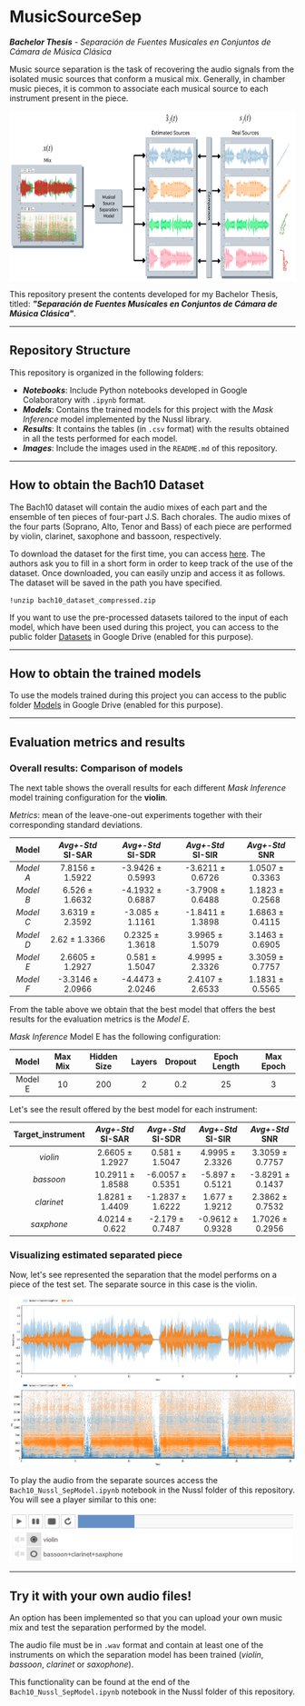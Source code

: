 # MusicSourceSep
***Bachelor Thesis** - Separación de Fuentes Musicales en Conjuntos de Cámara de Música Clásica*

Music source separation is the task of recovering the audio signals from the isolated music sources that conform a musical mix. Generally, in chamber music pieces, it is common to associate each musical source to each instrument present in the piece.

<!-- ![Repo image](https://github.com/andrezg98/MusicSourceSep/blob/main/Images/source_separation_training.png?raw=true) -->
<img align="center" src="https://github.com/andrezg98/MusicSourceSep/blob/main/Images/source_separation_training.png?raw=true" width="700" height="300">

This repository present the contents developed for my Bachelor Thesis, titled: ***"Separación de Fuentes Musicales en Conjuntos de Cámara de Música Clásica"***.
***
## Repository Structure
This repository is organized in the following folders:
- **_Notebooks_**: Include Python notebooks developed in Google Colaboratory with `.ipynb` format.
- **_Models_**: Contains the trained models for this project with the _Mask Inference_ model implemented by the Nussl library.
- **_Results_**: It contains the tables (in `.csv` format) with the results obtained in all the tests performed for each model.
- **_Images_**: Include the images used in the `README.md` of this repository.
***
## How to obtain the Bach10 Dataset
The Bach10 dataset will contain the audio mixes of each part and the ensemble of ten pieces of four-part J.S. Bach chorales. The audio mixes of the four parts (Soprano, Alto, Tenor and Bass) of each piece are performed by violin, clarinet, saxophone and bassoon, respectively.

To download the dataset for the first time, you can access [here](https://https://docs.google.com/forms/d/e/1FAIpQLSfJ1IdB7Ws2_m0wkkvS1hGm5GevGS3QmqBIoxiGDbw93yoPLQ/viewform?embedded=true&formkey=dGU3cmRlb1Q4RU5zTGNZeHUyRGFwaWc6MQ). The authors ask you to fill in a short form in order to keep track of the use of the dataset. Once downloaded, you can easily unzip and access it as follows. The dataset will be saved in the path you have specified.
```
!unzip bach10_dataset_compressed.zip
```

If you want to use the pre-processed datasets tailored to the input of each model, which have been used during this project, you can access to the public folder [Datasets](https://drive.google.com/drive/folders/1IuS0YSDNNGp7i7t-RdARWlmmaOEOPD9k?usp=sharing) in Google Drive (enabled for this purpose).
***
## How to obtain the trained models
To use the models trained during this project you can access to the public folder [Models](https://drive.google.com/drive/folders/1hNC4EbaFOCKTVs-DXzoIb1EdoKPf_jH0?usp=sharing) in Google Drive (enabled for this purpose).
***
## Evaluation metrics and results
### Overall results: Comparison of models 
The next table shows the overall results for each different _Mask Inference_ model training configuration for the **violin**.

_Metrics_: mean of the leave-one-out experiments together with their corresponding standard deviations.

|  Model | _Avg+-Std_<br>SI-SAR | _Avg+-Std_<br>SI-SDR | _Avg+-Std_<br>SI-SIR | _Avg+-Std_<br>SNR |
|:-------:|:------------------:|:------------------:|:------------------:|:---------------:|
| _Model A_ |   7.8156 ± 1.5922  |  -3.9426 ± 0.5993  |  -3.6211 ± 0.6726  | 1.0507 ± 0.3363 |
| _Model B_ |   6.526 ± 1.6632   |  -4.1932 ± 0.6887  |  -3.7908 ± 0.6488  | 1.1823 ± 0.2568 |
| _Model C_ |   3.6319 ± 2.3592  |   -3.085 ± 1.1161  |  -1.8411 ± 1.3898  | 1.6863 ± 0.4115 |
| _Model D_ |    2.62 ± 1.3366   |   0.2325 ± 1.3618  |   3.9965 ± 1.5079  | 3.1463 ± 0.6905 |
| _Model E_ |   2.6605 ± 1.2927  |   0.581 ± 1.5047   |   4.9995 ± 2.3326  | 3.3059 ± 0.7757 |
| _Model F_ |  -3.3146 ± 2.0966  |  -4.4473 ± 2.0246  |   2.4107 ± 2.6533  | 1.1831 ± 0.5565 |

From the table above we obtain that the best model that offers the best results for the evaluation metrics is the _Model E_.

_Mask Inference_ Model E has the following configuration:

|  Model  | Max Mix | Hidden Size | Layers | Dropout | Epoch Length | Max Epoch |
|:-------:|:-------:|:-----------:|:------:|:-------:|:------------:|:---------:|
| Model E |    10   |     200     |    2   |   0.2   |      25      |     3     |

Let's see the result offered by the best model for each instrument:

| Target_instrument | _Avg+-Std_<br>SI-SAR | _Avg+-Std_<br>SI-SDR | _Avg+-Std_<br>SI-SIR |  _Avg+-Std_<br>SNR |
|:-----------------:|:------------------:|:------------------:|:------------------:|:----------------:|
|       _violin_      |   2.6605 ± 1.2927  |   0.581 ± 1.5047   |   4.9995 ± 2.3326  |  3.3059 ± 0.7757 |
|      _bassoon_      |  10.2911 ± 1.8588  |  -6.0057 ± 0.5351  |   -5.897 ± 0.5121  | -3.8291 ± 0.1437 |
|      _clarinet_     |   1.8281 ± 1.4409  |  -1.2837 ± 1.6222  |   1.677 ± 1.9212   |  2.3862 ± 0.7532 |
|      _saxphone_     |   4.0214 ± 0.622   |   -2.179 ± 0.7487  |  -0.9612 ± 0.9328  |  1.7026 ± 0.2956 |

### Visualizing estimated separated piece
Now, let's see represented the separation that the model performs on a piece of the test set. 
The separate source in this case is the violin.

<img align="center" src="https://github.com/andrezg98/MusicSourceSep/blob/main/Images/violin-sep.png?raw=true" width="700" height="300">

To play the audio from the separate sources access the `Bach10_Nussl_SepModel.ipynb` notebook in the Nussl folder of this repository.
You will see a player similar to this one:

<img align="center" src="https://github.com/andrezg98/MusicSourceSep/blob/main/Images/reproductor.PNG?raw=true" width="500" height="90">

***
## Try it with your own audio files!
An option has been implemented so that you can upload your own music mix and test the separation performed by the model. 

The audio file must be in `.wav` format and contain at least one of the instruments on which the separation model has been trained (_violin_, _bassoon_, _clarinet_ or _saxophone_).

This functionality can be found at the end of the `Bach10_Nussl_SepModel.ipynb` notebook in the Nussl folder of this repository.
